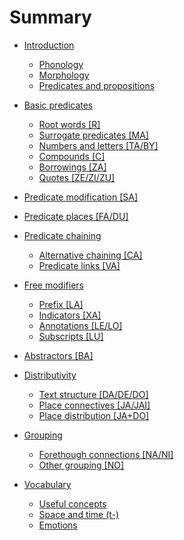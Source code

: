 # Summary

- [Introduction](introduction.md)
  - [Phonology]()
  - [Morphology](morphology.md)
  - [Predicates and propositions](predicates_and_propositions.md)
  
- [Basic predicates](basic_predicates.md)
  - [Root words [R]](root_words.md)
  - [Surrogate predicates [MA]](surrogate_predicates.md)
  - [Numbers and letters [TA/BY]](numbers_and_letters.md)
  - [Compounds [C]](compounds.md)
  - [Borrowings [ZA]](borrowings.md)
  - [Quotes [ZE/ZI/ZU]](quotes.md)

- [Predicate modification [SA]](predicate_modification.md)

- [Predicate places [FA/DU]](predicate_places.md)

- [Predicate chaining](predicate_chaining.md)
  - [Alternative chaining [CA]](alternative_chaining.md)
  - [Predicate links [VA]](predicate_links.md)

- [Free modifiers]()
  - [Prefix [LA]]()
  - [Indicators [XA]]()
  - [Annotations [LE/LO]]()
  - [Subscripts [LU]]()

- [Abstractors [BA]]()

- [Distributivity]()
  - [Text structure [DA/DE/DO]]()
  - [Place connectives [JA/JAI]]()
  - [Place distribution [JA+DO]]()

- [Grouping]()
  - [Forethough connections [NA/NI]]()
  - [Other grouping [NO]]()

- [Vocabulary]()
  - [Useful concepts]()
  - [Space and time (t-)](space_and_time.md)
  - [Emotions]()